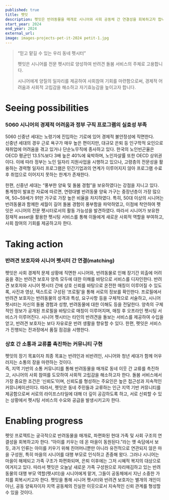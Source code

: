 ```yaml
---
published: true
title: 펫잇
description: 펫잇은 반려동물을 매개로 시니어와 사회 공동체 간 연결성을 회복하고자 합니다. 시니어를 반려견 돌봄 서비스의 주체로 양성하여 경제적 어려움과 사회적 고립감을 해소합니다.
start_year: 2024
end_year: 2024
external_url:
image: images-projects-pet-it-2024 petit-1.jpg
---
```


>“믿고 맡길 수 있는 우리 동네 펫시터” 
>
>
>펫잇은 시니어를 전문 펫시터로 양성하여 반려견 돌봄 서비스의 주체로 고용합니다. 
>
>시니어에게 양질의 일자리를 제공하여 사회참여 기회를 마련함으로써, 경제적 어려움과 사회적 고립감을 해소하고 자기효능감을 높이고자 합니다. 



# Seeing possibilities

### 5060 시니어의 경제적 어려움과 정부 구직 프로그램의 실효성 부족 

5060 신중년 세대는 노령기에 진입하는 기로에 있어 경제적 불안정성에 직면한다.  
신중년 세대의 경우 근로 욕구가 매우 높은 편이지만, 대규모 은퇴 등 인구학적 요인으로 재취업에 어려움을 겪고 있거나 단순노무직에 종사하고 있다. 
한국의 노인빈곤율은 OECD 평균인 13.5%보다 3배 높은 40%에 육박하며, 노인자살률 또한 OECD 상위권이다. 
이에 따라 정부는 노인 일자리 지원사업을 시행하고 있으나, 고령층의 전문성을 활용하는 경력형 일자리 프로그램은 민간기업과의 연계가 이루어지지 않아 프로그램 수료 후 취업으로 이어지지 못하는 한계가 존재한다. 

한편, 신중년 세대는 “풍부한 양육 및 돌봄 경험”을 보유하였다는 강점을 지니고 있다. 
통계청이 발표한 자료에 따르면, 연령대별 반려동물 양육 가구는 중장년층이 가장 많으며, 50~59세가 91만 가구로 가장 높은 비율을 차지하였다. 
특히, 50대 이상의 시니어는 반려동물과 함께한 세월이 길어 돌봄 경험이 풍부함을 파악하였고, 이점에 착안하여 펫잇은 시니어의 전문 펫시터로서의 활동 가능성을 발견하였다. 
따라서 시니어가 보유한 잠재적 asset을 활용한 펫시팅 서비스를 통해 이들에게 새로운 사회적 역할을 부여하고, 사회 참여의 기회를 제공하고자 한다.

# Taking action

### 반려견 보호자와 시니어 펫시터 간 연결(matching)

펫잇은 사회 경제적 문제 상황에 직면한 시니어와, 반려동물로 인해 장기간 외출에 어려움을 겪는 반려견 보호자 양측 모두에 대한 이해를 바탕으로 서비스를 디자인한다.
반려견 보호자와 시니어 펫시터 간에 상호 신뢰를 바탕으로 온전한 매칭이 이루어질 수 있도록, 사진과 영상, 텍스트로 구성된 ‘프로필’을 통해 서로의 정보를 확인한다. 
프로필에서 반려견 보호자는 반려동물의 성격과 특성, 요구사항 등을 구체적으로 서술하고, 시니어 펫시터는 자신의 돌봄 경험과 성향, 반려동물에 대한 이해도 등을 전달한다. 양측의 구체적인 정보가 공개된 프로필을 바탕으로 매칭이 이루어지며, 매칭 후 오프라인 펫시팅 서비스가 이루어진다. 
시니어 펫시터는 타인의 반려견을 돌보는 서비스를 제공하여 수입을 얻고, 반려견 보호자는 보다 자유로운 반려 생활을 향유할 수 있다. 한편, 펫잇은 서비스가 진행되는 전과정에서 품질 점검을 시행한다.   

### 상호 간 소통과 교류를 촉진하는 커뮤니티 구현  

펫잇의 장기 목표이자 최종 목표는 반려인과 비반려인, 시니어와 청년 세대가 함께 어우러지는 소통의 장을 마련하는 것이다.  
즉, 지역 기반의 소통 커뮤니티를 통해 반려동물을 매개로 동네 이웃 간 교류를 촉진하고, 시니어의 사회 참여를 도모하여 사회적 고립감을 해소하고자 한다.
돌봄 서비스에서 가장 중요한 조건은 ‘신뢰도’이며, 신뢰도를 형성하는 주요인은 높은 접근성과 지속적인 커뮤니케이션이다. 
따라서, 펫잇은 동네 주민들과 교류하는 인근 지역 기반 커뮤니티를 제공함으로써 서로의 라이프스타일에 대해 더 깊이 공감하도록 하고, 서로 신뢰할 수 있는 상황에서 펫시팅 서비스의 수요와 공급을 발생시키고자 한다.

# Enabling progress

펫잇 프로젝트는 궁극적으로 반려동물을 매개로, 파편화된 현대 가족 및 사회 구조의 연결성을 회복하고자 한다. 
“아이를 키우는 데 온 마을이 동원된다.”라는 옛 속담에서 보듯, 과거 인류는 아이를 키우기 위해 친어머니뿐만 아니라 유전적으로 연관되지 않은 마을 구성원, 특히 마을의 시니어를 대행 부모로 인식하고 존중해 왔다. 
그러나 시니어는 마을이 해체되고 가족 구조가 파편화되며, 은퇴 이후에는 그저 시혜적 복지의 대상으로 여겨지고 있다.
따라서 펫잇은 오늘날 새로운 가족 구성원으로 자리매김하고 있는 반려동물의 대행 부모 역할(펫시터)을 시니어에게 맡겨, 그들이 공동체에서 지닌 소중한 가치를 회복시키고자 한다.
펫잇을 통해 시니어 펫시터와 반려견 보호자는 별개의 개인이 아닌, 공동 양육자이자 지역 공동체의 진실한 이웃으로서 지속적인 신뢰 관계를 형성할 수 있을 것이다. 

